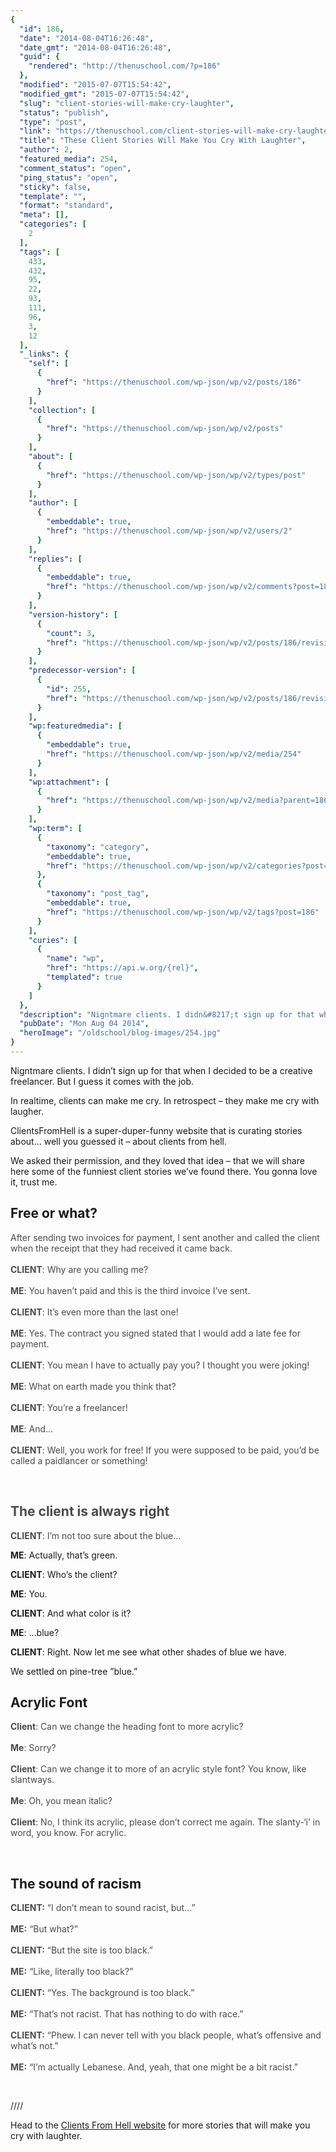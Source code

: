 ```yaml
---
{
  "id": 186,
  "date": "2014-08-04T16:26:48",
  "date_gmt": "2014-08-04T16:26:48",
  "guid": {
    "rendered": "http://thenuschool.com/?p=186"
  },
  "modified": "2015-07-07T15:54:42",
  "modified_gmt": "2015-07-07T15:54:42",
  "slug": "client-stories-will-make-cry-laughter",
  "status": "publish",
  "type": "post",
  "link": "https://thenuschool.com/client-stories-will-make-cry-laughter/",
  "title": "These Client Stories Will Make You Cry With Laughter",
  "author": 2,
  "featured_media": 254,
  "comment_status": "open",
  "ping_status": "open",
  "sticky": false,
  "template": "",
  "format": "standard",
  "meta": [],
  "categories": [
    2
  ],
  "tags": [
    433,
    432,
    95,
    22,
    93,
    111,
    96,
    3,
    12
  ],
  "_links": {
    "self": [
      {
        "href": "https://thenuschool.com/wp-json/wp/v2/posts/186"
      }
    ],
    "collection": [
      {
        "href": "https://thenuschool.com/wp-json/wp/v2/posts"
      }
    ],
    "about": [
      {
        "href": "https://thenuschool.com/wp-json/wp/v2/types/post"
      }
    ],
    "author": [
      {
        "embeddable": true,
        "href": "https://thenuschool.com/wp-json/wp/v2/users/2"
      }
    ],
    "replies": [
      {
        "embeddable": true,
        "href": "https://thenuschool.com/wp-json/wp/v2/comments?post=186"
      }
    ],
    "version-history": [
      {
        "count": 3,
        "href": "https://thenuschool.com/wp-json/wp/v2/posts/186/revisions"
      }
    ],
    "predecessor-version": [
      {
        "id": 255,
        "href": "https://thenuschool.com/wp-json/wp/v2/posts/186/revisions/255"
      }
    ],
    "wp:featuredmedia": [
      {
        "embeddable": true,
        "href": "https://thenuschool.com/wp-json/wp/v2/media/254"
      }
    ],
    "wp:attachment": [
      {
        "href": "https://thenuschool.com/wp-json/wp/v2/media?parent=186"
      }
    ],
    "wp:term": [
      {
        "taxonomy": "category",
        "embeddable": true,
        "href": "https://thenuschool.com/wp-json/wp/v2/categories?post=186"
      },
      {
        "taxonomy": "post_tag",
        "embeddable": true,
        "href": "https://thenuschool.com/wp-json/wp/v2/tags?post=186"
      }
    ],
    "curies": [
      {
        "name": "wp",
        "href": "https://api.w.org/{rel}",
        "templated": true
      }
    ]
  },
  "description": "Nigntmare clients. I didn&#8217;t sign up for that when I decided to be a creative freelancer. But I guess it comes with the job. In realtime, clients can make me cry. In retrospect &#8211; they make me cry with laugher. ClientsFromHell is a super-duper-funny website that is curating stories about&#8230; well you guessed it &#8211; about [&hellip;]",
  "pubDate": "Mon Aug 04 2014",
  "heroImage": "/oldschool/blog-images/254.jpg"
}
---
```


<p>Nigntmare clients. I didn&#8217;t sign up for that when I decided to be a creative freelancer. But I guess it comes with the job.</p>
<p>In realtime, clients can make me cry. In retrospect &#8211; they make me cry with laugher.</p>
<p>ClientsFromHell is a super-duper-funny website that is curating stories about&#8230; well you guessed it &#8211; about clients from hell.</p>
<p>We asked their permission, and they loved that idea &#8211; that we will share here some of the funniest client stories we&#8217;ve found there. You gonna love it, trust me.</p>
<h2></h2>
<h2>Free or what?</h2>
<p><span style="color: #4a4a4a;">After sending two invoices for payment, I sent another and called the client when the receipt that they had received it came back. </span><br style="color: #4a4a4a;" /><br style="color: #4a4a4a;" /><strong style="color: #4a4a4a;">CLIENT</strong><span style="color: #4a4a4a;">: Why are you calling me? </span><br style="color: #4a4a4a;" /><br style="color: #4a4a4a;" /><strong style="color: #4a4a4a;">ME</strong><span style="color: #4a4a4a;">: You haven’t paid and this is the third invoice I’ve sent. </span><br style="color: #4a4a4a;" /><br style="color: #4a4a4a;" /><strong style="color: #4a4a4a;">CLIENT</strong><span style="color: #4a4a4a;">: It’s even more than the last one!</span><br style="color: #4a4a4a;" /><br style="color: #4a4a4a;" /><strong style="color: #4a4a4a;">ME</strong><span style="color: #4a4a4a;">: Yes. The contract you signed stated that I would add a late fee for payment. </span><br style="color: #4a4a4a;" /><br style="color: #4a4a4a;" /><strong style="color: #4a4a4a;">CLIENT</strong><span style="color: #4a4a4a;">: You mean I have to actually pay you? I thought you were joking!</span><br style="color: #4a4a4a;" /><br style="color: #4a4a4a;" /><strong style="color: #4a4a4a;">ME</strong><span style="color: #4a4a4a;">: What on earth made you think that? </span><br style="color: #4a4a4a;" /><br style="color: #4a4a4a;" /><strong style="color: #4a4a4a;">CLIENT</strong><span style="color: #4a4a4a;">: You’re a freelancer!</span><br style="color: #4a4a4a;" /><br style="color: #4a4a4a;" /><strong style="color: #4a4a4a;">ME</strong><span style="color: #4a4a4a;">: And…</span><br style="color: #4a4a4a;" /><br style="color: #4a4a4a;" /><strong style="color: #4a4a4a;">CLIENT</strong><span style="color: #4a4a4a;">: Well, you work for free! If you were supposed to be paid, you’d be called a paidlancer or something!</span></p>
<p>&nbsp;</p>
<h2 style="color: #4a4a4a;">The client is always right</h2>
<p style="color: #4a4a4a;"><strong>CLIENT</strong>: I’m not too sure about the blue…</p>
<p><strong>ME</strong>: Actually, that’s green.</p>
<p><strong>CLIENT</strong>: Who’s the client?</p>
<p><strong>ME</strong>: You.</p>
<p><strong>CLIENT</strong>: And what color is it?</p>
<p><strong>ME</strong>: …blue?</p>
<p><strong>CLIENT</strong>: Right. Now let me see what other shades of blue we have.</p>
<p>We settled on pine-tree ”blue.”</p>
<h2>Acrylic Font</h2>
<p><strong style="color: #4a4a4a;">Client</strong><span style="color: #4a4a4a;">: Can we change the heading font to more acrylic?</span><br style="color: #4a4a4a;" /><br style="color: #4a4a4a;" /><strong style="color: #4a4a4a;">Me</strong><span style="color: #4a4a4a;">: Sorry?</span><br style="color: #4a4a4a;" /><br style="color: #4a4a4a;" /><strong style="color: #4a4a4a;">Client</strong><span style="color: #4a4a4a;">: Can we change it to more of an acrylic style font? You know, like slantways.</span><br style="color: #4a4a4a;" /><br style="color: #4a4a4a;" /><strong style="color: #4a4a4a;">Me</strong><span style="color: #4a4a4a;">: Oh, you mean italic? </span><br style="color: #4a4a4a;" /><br style="color: #4a4a4a;" /><strong style="color: #4a4a4a;">Client</strong><span style="color: #4a4a4a;">: No, I think its acrylic, please don’t correct me again. The slanty-‘i’ in word, you know. For acrylic.</span></p>
<p>&nbsp;</p>
<h2>The sound of racism</h2>
<p><strong class="transcript-label" style="color: #4a4a4a;">CLIENT:</strong><span style="color: #4a4a4a;"> “I don’t mean to sound racist, but…”</span><br style="color: #4a4a4a;" /><br style="color: #4a4a4a;" /><strong class="transcript-label" style="color: #4a4a4a;">ME:</strong><span style="color: #4a4a4a;"> “But what?”</span><br style="color: #4a4a4a;" /><br style="color: #4a4a4a;" /><strong class="transcript-label" style="color: #4a4a4a;">CLIENT:</strong><span style="color: #4a4a4a;"> “But the site is too black.”</span><br style="color: #4a4a4a;" /><br style="color: #4a4a4a;" /><strong class="transcript-label" style="color: #4a4a4a;">ME:</strong><span style="color: #4a4a4a;"> “Like, literally too black?”</span><br style="color: #4a4a4a;" /><br style="color: #4a4a4a;" /><strong class="transcript-label" style="color: #4a4a4a;">CLIENT:</strong><span style="color: #4a4a4a;"> “Yes. The background is too black.”</span><br style="color: #4a4a4a;" /><br style="color: #4a4a4a;" /><strong class="transcript-label" style="color: #4a4a4a;">ME:</strong><span style="color: #4a4a4a;"> “That’s not racist. That has nothing to do with race.” </span><br style="color: #4a4a4a;" /><br style="color: #4a4a4a;" /><strong class="transcript-label" style="color: #4a4a4a;">CLIENT:</strong><span style="color: #4a4a4a;"> “Phew. I can never tell with you black people, what’s offensive and what’s not.”</span><br style="color: #4a4a4a;" /><br style="color: #4a4a4a;" /><strong class="transcript-label" style="color: #4a4a4a;">ME:</strong><span style="color: #4a4a4a;"> “I’m actually Lebanese. And, yeah, that one might be a bit racist.”</span></p>
<p>&nbsp;</p>
<p>////</p>
<p>Head to the <a href="http://www.clientsfromhell.net" target="_blank">Clients From Hell website</a> for more stories that will make you cry with laughter.</p>
<p>&nbsp;</p>
